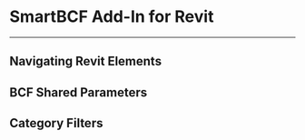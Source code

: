 # SmartBCF Add-In for Revit

---


## Navigating Revit Elements



## BCF Shared Parameters



## Category Filters



